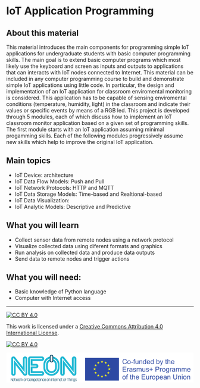 # IoT Application Programming
## About this material
This material introduces the main components for programming simple IoT applications for undergraduate students with basic computer programming skills. The main goal is to extend basic computer programs which most likely use the keyboard and screen as inputs and outputs to applications that can interacts with IoT nodes connected to Internet. This material can be included in any computer programming course to build and demonstrate simple IoT applications using little code. In particular, the design and implementation of an IoT application for classroom enviromental monitoring is considered. This application has to be capable of sensing enviromental conditions (temperature, humidity, light) in the classroom and indicate their values or specific events by means of a RGB led. This project is developed through 5 modules, each of which discuss how to implement an IoT classroom monitor application based on a given set of programming skills. The first module starts with an IoT application assuming minimal progamming skills. Each of the following modules progressively assume new skills which help to improve the original IoT application. 

## Main topics
* IoT Device: architecture 
* IoT Data Flow Models: Push and Pull   
* IoT Network Protocols: HTTP and MQTT
* IoT Data Storage Models: Time-based and Realtional-based
* IoT Data Visualization: 
* IoT Analytic Models: Descriptive and Predictive

## What you will learn
* Collect sensor data from remote nodes using a network protocol
* Visualize collected data using diferent formats and graphics
* Run analysis on collected data and produce data outputs  
* Send data to remote nodes and trigger actions

## What you will need:
* Basic knowledge of Python language
* Computer with Internet access 

***
[![CC BY 4.0][cc-by-shield]][cc-by]

This work is licensed under a
[Creative Commons Attribution 4.0 International License][cc-by].

[![CC BY 4.0][cc-by-image]][cc-by]

[cc-by]: http://creativecommons.org/licenses/by/4.0/
[cc-by-image]: https://i.creativecommons.org/l/by/4.0/88x31.png
[cc-by-shield]: https://img.shields.io/badge/License-CC%20BY%204.0-lightgrey.svg
![logo_neon_erasmus](https://github.com/neon-iot/iotprogramming/blob/main/images/BannerSupportErasmus.png)

